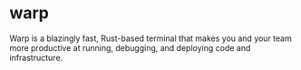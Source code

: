 # warp
Warp is a blazingly fast, Rust-based terminal that makes you and your team more productive at running, debugging, and deploying code and infrastructure.
